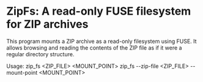 # ZipFs: A read-only FUSE filesystem for ZIP archives

This program mounts a ZIP archive as a read-only filesystem using FUSE.
It allows browsing and reading the contents of the ZIP file as if it were
a regular directory structure.

Usage:
    zip_fs <ZIP_FILE> <MOUNT_POINT>
    zip_fs --zip-file <ZIP_FILE> --mount-point <MOUNT_POINT>